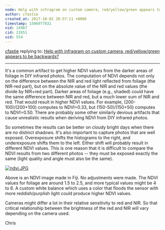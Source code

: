 ```yaml
---
node: Help with infragram on custom camera, red/yellow/green appears to be backwards?
author: cfastie
created_at: 2017-10-02 20:57:11 +0000
timestamp: 1506977831
nid: 14987
cid: 22651
uid: 554
---
```




[cfastie](../profile/cfastie) replying to: [Help with infragram on custom camera, red/yellow/green appears to be backwards?](../notes/fswank/10-01-2017/help-with-infragram-on-custom-camera-red-yellow-green-appears-to-be-backwards)

----
It's a common artifact to get higher NDVI values from the darker areas of foliage in DIY infrared photos. The computation of NDVI depends not only on the difference between the NIR and red light reflected from foliage (the NIR-red part), but on the absolute value of the NIR and red values (the divide by NIR+red part). Darker areas of foliage (e.g., shaded) could have the same difference between NIR and red, but a much lower sum of NIR and red. That would result in higher NDVI values. For example, (200-100)/(200+100) computes to NDVI=0.33, but (150-50)/(150+50) computes to NDVI=0.50. There are probably some other similarly devious artifacts that cause unrealistic results when deriving NDVI from DIY infrared photos.

So sometimes the results can be better on cloudy bright days when there are no distinct shadows. It's also important to capture photos that are well exposed. Overexposure shifts the histograms to the right, and underexposure shifts them to the left. Either shift will probably result in different NDVI values. This is one reason that it is difficult to compare the NDVI results from two different photos -- they must be exposed exactly the same (light quality and angle must also be the same).

[![ndvi.JPG](https://publiclab.org/system/images/photos/000/021/842/medium/ndvi.JPG)](https://publiclab.org/system/images/photos/000/021/842/original/ndvi.JPG)  

Above is an NDVI image made in Fiji. No adjustments were made. The NDVI values for foliage are around 1.5 to 2.5, and more typical values might be 4 to 6. A custom white balance which uses a color that floods the sensor with more reddish/purplish light could produce higher NDVI values. 

Cameras might differ a lot in their relative sensitivity to red and NIR. So that critical relationship between the brightness of the red and NIR will vary depending on the camera used. 

Chris

